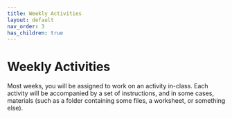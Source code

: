 ```yaml
---
title: Weekly Activities
layout: default
nav_order: 3
has_children: true
---
```


# Weekly Activities

<p>Most weeks, you will be assigned to work on an activity in-class. Each activity will be accompanied by a set of instructions, and in some cases, materials (such as a folder containing some files, a worksheet, or something else).</p>
